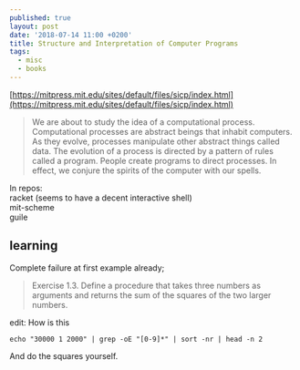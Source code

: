 ```yaml
---
published: true
layout: post
date: '2018-07-14 11:00 +0200'
title: Structure and Interpretation of Computer Programs
tags:
  - misc
  - books
---
```

[https://mitpress.mit.edu/sites/default/files/sicp/index.html](https://mitpress.mit.edu/sites/default/files/sicp/index.html)

> We are about to study the idea of a computational process. Computational processes are abstract beings that inhabit computers. As they evolve, processes manipulate other abstract things called data. The evolution of a process is directed by a pattern of rules called a program. People create programs to direct processes. In effect, we conjure the spirits of the computer with our spells.

In repos:  
racket (seems to have a decent interactive shell)   
mit-scheme  
guile  

## learning

Complete failure at first example already;  
> Exercise 1.3.  Define a procedure that takes three numbers as arguments and returns the sum of the squares of the two larger numbers. 

edit: How is this

	echo "30000 1 2000" | grep -oE "[0-9]*" | sort -nr | head -n 2

And do the squares yourself.